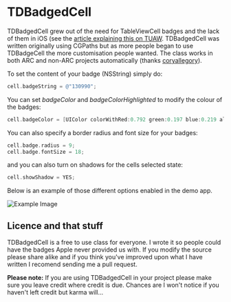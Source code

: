 # TDBadgedCell
TDBadgedCell grew out of the need for TableViewCell badges and the lack of them in iOS (see the [article explaining this on TUAW](http://www.tuaw.com/2010/01/07/iphone-devsugar-simple-table-badges/). TDBadgedCell was written originally using CGPaths but as more people began to use TDBadgeCell the more customisation people wanted. The class works in both ARC and non-ARC projects automatically (thanks [coryallegory](http://github.com/coryallegory)).

To set the content of your badge (NSString) simply do:

```Objective-C
cell.badgeString = @"130990";
```

You can set _badgeColor_ and _badgeColorHighlighted_ to modify the colour of the badges:

```Objective-C
cell.badgeColor = [UIColor colorWithRed:0.792 green:0.197 blue:0.219 alpha:1.000];
```

You can also specify a border radius and font size for your badges:

```Objective-C
cell.badge.radius = 9;
cell.badge.fontSize = 18;
```

and you can also turn on shadows for the cells selected state:

```Objective-C
cell.showShadow = YES;
```

Below is an example of those different options enabled in the demo app.

![Example Image](http://up.tmdvs.me/image/401P1Q2i3T00/d)

## Licence and that stuff
TDBadgedCell is a free to use class for everyone. I wrote it so people could have the badges Apple never provided us with. If you modify the source please share alike and if you think you've improved upon what I have written I recomend sending me a pull request.

**Please note:** If you are using TDBadgedCell in your project please make sure you leave credit where credit is due. Chances are I won't notice if you haven't left credit but karma will…
